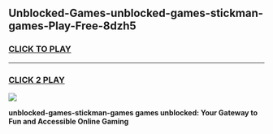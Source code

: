 
## Unblocked-Games-unblocked-games-stickman-games-Play-Free-8dzh5
<h3>
<a href="https://premium76.site?title=unblocked-games-stickman-games&ref=22A">CLICK TO PLAY</a></h3>
<hr>

<h3>
<a href="https://premium76.site?title=unblocked-games-stickman-games&ref=22A">CLICK 2 PLAY</a>
  
</h3>

<a href="https://premium76.site?title=unblocked-games-stickman-games&ref=22A"><img src="https://clearcache.store/games.png"></a>


**unblocked-games-stickman-games games unblocked: Your Gateway to Fun and Accessible Online Gaming**
